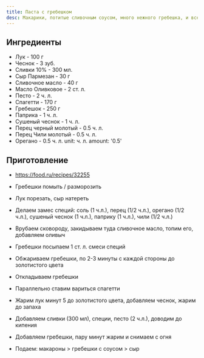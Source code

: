 ```yaml
---
title: Паста с гребешком
desc: Макарики, потитые сливочным соусом, много нежного гребешка, и все это посыпано сыром
---
```



## Ингредиенты

- Лук - 100 г
- Чеснок - 3 зуб.
- Сливки 10% - 300 мл.
- Сыр Пармезан - 30 г
- Сливочное масло - 40 г
- Масло Оливковое - 2 ст. л.
- Песто - 2 ч. л.
- Спагетти - 170 г
- Гребешок - 250 г
- Паприка - 1 ч. л.
- Сушеный чеснок - 1 ч. л.
- Перец черный молотый - 0.5 ч. л.
- Перец Чили молотый - 0.5 ч. л.
- Орегано - 0.5 ч. л.
  unit: ч. л.
  amount: '0.5'

## Приготовление 

- https://food.ru/recipes/32255

- Гребешки помыть / разморозить
- Лук порезать, сыр натереть
- Делаем замес специй: соль (1 ч.л.), перец (1/2 ч.л.), орегано (1/2 ч.л.), сушеный чеснок (1 ч.л.), паприку (1 ч.л.), чили (1/2 ч.л.)
- Врубаем сковороду, закидываем туда сливочное масло, топим его, добавляем оливыч
- Гребешки посыпаем 1 ст. л. смеси специй
- Обжариваем гребешки, по 2-3 минуты с каждой стороны до золотистого цвета
- Откладываем гребешки
- Параллельно ставим вариться спагетти
- Жарим лук минут 5 до золотистого цвета, добавляем чеснок, жарим до запаха
- Добавляем сливки (300 мл), специи, песто (2 ч.л.), доводим до кипения
- Добавляем гребешки, пару минут жарим и снимаем с огня
- Подаем: макароны > гребешки с соусом > сыр
